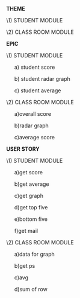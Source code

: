 ﻿**THEME**

\1) STUDENT MODULE

\2) CLASS ROOM MODULE

**EPIC**

\1) STUDENT MODULE

`	`a) student score

` 	`b) student radar graph

`	`c) student average

\2) CLASS ROOM MODULE

`	`a)overall score

`	`b)radar graph

`	`c)average score

**USER STORY**

\1) STUDENT MODULE

`	`a)get score

`	`b)get average

`	`c)get graph

`	`d)get top five 

`	`e)bottom five

`	`f)get mail

\2) CLASS ROOM MODULE

`	`a)data for graph

`	`b)get ps

`	`c)avg

`	`d)sum of row


